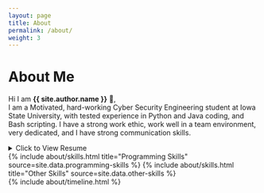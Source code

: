 ```yaml
---
layout: page
title: About
permalink: /about/
weight: 3
---
```


# **About Me**

Hi I am **{{ site.author.name }}** :wave:,<br>
I am a Motivated, hard-working Cyber Security Engineering student at Iowa State University, with tested experience in Python and Java coding, and Bash scripting. I have a strong work ethic, work well in a team environment, very dedicated, and I have strong communication skills.

<details><summary>Click to View Resume</summary>

<iframe src="../assets/W. Nash Resume.pdf" title="description" width="100%" height="700px"></iframe>
</details>

<div class="row">
{% include about/skills.html title="Programming Skills" source=site.data.programming-skills %}
{% include about/skills.html title="Other Skills" source=site.data.other-skills %}
</div>

<div class="row">
{% include about/timeline.html %}
</div>